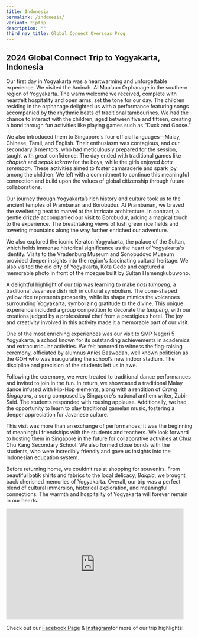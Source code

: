 ```yaml
---
title: Indonesia
permalink: /indonesia/
variant: tiptap
description: ""
third_nav_title: Global Connect Overseas Prog
---
```

<h2><strong>2024 Global Connect Trip to Yogyakarta, Indonesia</strong></h2>
<p>Our first day in Yogyakarta was a heartwarming and unforgettable experience.
We visited the Aminah&nbsp; Al Maa’uun Orphanage in the southern region
of Yogyakarta. The warm welcome we received, complete with heartfelt hospitality
and open arms, set the tone for our day. The children residing in the orphanage
delighted us with a performance featuring songs accompanied by the rhythmic
beats of traditional tambourines. We had the chance to interact with the
children, aged between five and fifteen, creating a bond through fun activities
like playing games such as "Duck and Goose."</p>
<p>We also introduced them to Singapore's four official languages—Malay,
Chinese, Tamil, and English. Their enthusiasm was contagious, and our secondary
3 mentors, who had meticulously prepared for the session, taught with great
confidence. The day ended with traditional games like<em> chapteh</em> and <em>sepak takraw</em> for
the boys, while the girls enjoyed <em>batu seremban</em>. These activities
aimed to foster camaraderie and spark joy among the children. We left with
a commitment to continue this meaningful connection and build upon the
values of global citizenship through future collaborations.</p>
<p>Our journey through Yogyakarta’s rich history and culture took us to the
ancient temples of Prambanan and Borobudur. At Prambanan, we braved the
sweltering heat to marvel at the intricate architecture. In contrast, a
gentle drizzle accompanied our visit to Borobudur, adding a magical touch
to the experience. The breathtaking views of lush green rice fields and
towering mountains along the way further enriched our adventure.</p>
<p>We also explored the iconic Keraton Yogyakarta, the palace of the Sultan,
which holds immense historical significance as the heart of Yogyakarta's
identity. Visits to the Vradenburg Museum and Sonobudoyo Museum provided
deeper insights into the region's fascinating cultural heritage. We also
visited the old city of Yogyakarta, Kota Gede and captured a memorable
photo in front of the mosque built by Sultan Hamengkubuwono.&nbsp;</p>
<p>A delightful highlight of our trip was learning to make <em>nasi tumpeng</em>,
a traditional Javanese dish rich in cultural symbolism. The cone-shaped
yellow rice represents prosperity, while its shape mimics the volcanoes
surrounding Yogyakarta, symbolizing gratitude to the divine. This unique
experience included a group competition to decorate the <em>tumpeng</em>,
with our creations judged by a professional chef from a prestigious hotel.
The joy and creativity involved in this activity made it a memorable part
of our visit.</p>
<p>One of the most enriching experiences was our visit to SMP Negeri 5 Yogyakarta,
a school known for its outstanding achievements in academics and extracurricular
activities. We felt honored to witness the flag-raising ceremony, officiated
by alumnus Anies Baswedan, well known politician as the GOH who was inaugurating
the school’s new indoor stadium. The discipline and precision of the students
left us in awe.</p>
<p>Following the ceremony, we were treated to traditional dance performances
and invited to join in the fun. In return, we showcased a traditional Malay
dance infused with Hip-Hop elements, along with a rendition of <em>Orang Singapura</em>,
a song composed by Singapore's national anthem writer, Zubir Said. The
students responded with rousing applause.&nbsp;Additionally, we had the
opportunity to learn to play traditional gamelan music, fostering a deeper
appreciation for Javanese culture.</p>
<p>This visit was more than an exchange of performances; it was the beginning
of meaningful friendships with the students and teachers. We look forward
to hosting them in Singapore in the future for collaborative activities
at Chua Chu Kang Secondary School. We also formed close bonds with the
students, who were incredibly friendly and gave us insights into the Indonesian
education system.</p>
<p>Before returning home, we couldn’t resist shopping for souvenirs. From
beautiful batik shirts and fabrics to the local delicacy, <em>Bakpia</em>,
we brought back cherished memories of Yogyakarta. Overall, our trip was
a perfect blend of cultural immersion, historical exploration, and meaningful
connections. The warmth and hospitality of Yogyakarta will forever remain
in our hearts.</p>
<div class="iframe-wrapper">
<iframe height="299" width="480" allowfullscreen="true" frameborder="0" src="https://docs.google.com/presentation/d/e/2PACX-1vS9PFZHXZNY9J9SwKrqsGOIVLbmvA6WP50QT3wwT2-97GajS3fUF2Z6kAQ1KMFzPRtVA3k7QzV8Vh3H/embed?start=true&amp;loop=true&amp;delayms=3000"></iframe>
</div>
<p>Check out our <a href="https://www.facebook.com/CCKSians" rel="noopener noreferrer nofollow" target="_blank">Facebook Page</a> &amp;
<a href="https://www.instagram.com/cckssofficial/" rel="noopener noreferrer nofollow" target="_blank">Instagram</a>for more of our trip highlights!
<br>
<br>
<br>
</p>
<p></p>